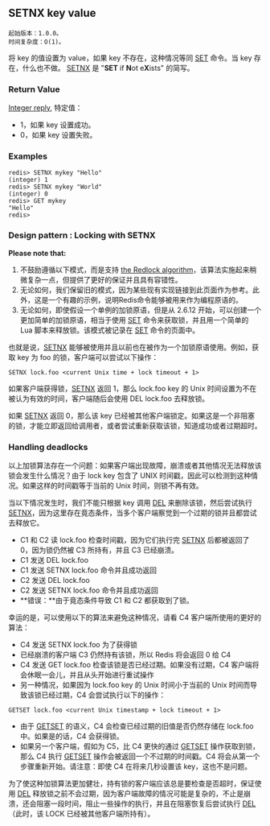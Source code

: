 ## SETNX key value

    起始版本：1.0.0。
    时间复杂度：O(1)。

将 key 的值设置为 value，如果 key 不存在，这种情况等同 [SET](set.md) 命令。当 key 存在，什么也不做。 [SETNX](setnx.md) 是 "**SET** if **N**ot e**X**ists" 的简写。

### Return Value

[Integer reply](../topics/protocol.md#resp-integers), 特定值：

- 1，如果 key 设置成功。
- 0，如果 key 设置失败。

### Examples

```
redis> SETNX mykey "Hello"
(integer) 1
redis> SETNX mykey "World"
(integer) 0
redis> GET mykey
"Hello"
redis> 
```

### Design pattern : Locking with SETNX

**Please note that:**

1. 不鼓励遵循以下模式，而是支持 [the Redlock algorithm](../topics/distlock.md)，该算法实施起来稍微复杂一点，但提供了更好的保证并且具有容错性。
2. 无论如何，我们保留旧的模式，因为某些现有实现链接到此页面作为参考。此外，这是一个有趣的示例，说明Redis命令能够被用来作为编程原语的。
3. 无论如何，即使假设一个单例的加锁原语，但是从 2.6.12 开始，可以创建一个更加简单的加锁原语，相当于使用 [SET](set.md) 命令来获取锁，并且用一个简单的 Lua 脚本来释放锁。该模式被记录在 [SET](set.md) 命令的页面中。

也就是说，[SETNX](setnx.md) 能够被使用并且以前也在被作为一个加锁原语使用。例如，获取 key 为 foo 的锁，客户端可以尝试以下操作：

```
SETNX lock.foo <current Unix time + lock timeout + 1>
```

如果客户端获得锁，[SETNX](setnx.md) 返回 1，那么 lock.foo key 的 Unix 时间设置为不在被认为有效的时间，客户端随后会使用 DEL lock.foo 去释放锁。

如果 [SETNX](setnx.md) 返回 0，那么该 key 已经被其他客户端锁定。如果这是一个非阻塞的锁，才能立即返回给调用者，或者尝试重新获取该锁，知道成功或者过期超时。

### Handling deadlocks

以上加锁算法存在一个问题：如果客户端出现故障，崩溃或者其他情况无法释放该锁会发生什么情况？由于 lock key 包含了 UNIX 时间戳，因此可以检测到这种情况。如果这样的时间戳等于当前的 Unix 时间，则锁不再有效。

当以下情况发生时，我们不能只根据 key 调用 [DEL](del.md) 来删除该锁，然后尝试执行 [SETNX](setnx.md)，因为这里存在竟态条件，当多个客户端察觉到一个过期的锁并且都尝试去释放它。

- C1 和 C2 读 lock.foo 检查时间戳，因为它们执行完 [SETNX](setnx.md) 后都被返回了 0，因为锁仍然被 C3 所持有，并且 C3 已经崩溃。
- C1 发送 DEL lock.foo
- C1 发送 SETNX lock.foo 命令并且成功返回
- C2 发送 DEL lock.foo
- C2 发送 SETNX lock.foo 命令并且成功返回
- **错误：**由于竟态条件导致 C1 和 C2 都获取到了锁。

幸运的是，可以使用以下的算法来避免这种情况，请看 C4 客户端所使用的更好的算法：

- C4 发送 SETNX lock.foo 为了获得锁
- 已经崩溃的客户端 C3 仍然持有该锁，所以 Redis 将会返回 0 给 C4
- C4 发送 GET lock.foo 检查该锁是否已经过期。如果没有过期，C4 客户端将会休眠一会儿，并且从头开始进行重试操作
- 另一种情况，如果因为 lock.foo key 的 Unix 时间小于当前的 Unix 时间而导致该锁已经过期，C4 会尝试执行以下的操作：
```
GETSET lock.foo <current Unix timestamp + lock timeout + 1>
```
- 由于 [GETSET](getset.md) 的语义，C4 会检查已经过期的旧值是否仍然存储在 lock.foo 中。如果是的话，C4 会获得锁。
- 如果另一个客户端，假如为 C5，比 C4 更快的通过 [GETSET](getset.md) 操作获取到锁，那么 C4 执行 [GETSET](getset.md) 操作会被返回一个不过期的时间戳。C4 将会从第一个步骤重新开始。请注意：即使 C4 在将来几秒设置该 key，这也不是问题。

为了使这种加锁算法更加健壮，持有锁的客户端应该总是要检查是否超时，保证使用 [DEL](del.md) 释放锁之前不会过期，因为客户端故障的情况可能是复杂的，不止是崩溃，还会阻塞一段时间，阻止一些操作的执行，并且在阻塞恢复后尝试执行 [DEL](del.md) （此时，该 LOCK 已经被其他客户端所持有）。
